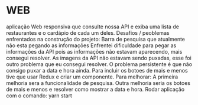 # WEB
aplicação Web responsiva que consulte nossa API e exiba uma lista de restaurantes e o cardápio de cada um deles. Desafios / peoblemas enfrentados na construção do projeto:  Barra de pesquisa que atualmente não esta pegando as informações Enfrentei dificuldade para pegar as informações da API pois as informações não estavam aparecendo, mais consegui resolver. As imagens da API não estavam sendo puxadas, esse foi outro problema que eu consegui resolver. O problema persistente é que não consigo puxar a data e hora ainda. Para incluir os botoes de mais e menos tive que usar Redux e criar um componente. Para melhorar:  A primeira melhoria sera a funcionalidade de pesquisa. Outra melhoria seria os botoes de mais e menos e resolver como mostrar a data e hora.  Rodar aplicação com o comando:  yarn start
